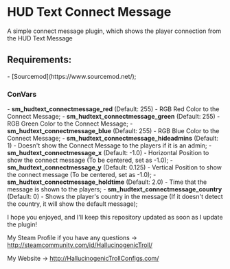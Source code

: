 <h1>HUD Text Connect Message</h1>

<p>A simple connect message plugin, which shows the player connection from the HUD Text Message</p>

<h2>Requirements: </h2>
- [Sourcemod](https://www.sourcemod.net/);

<h3>ConVars</h3>
- <b>sm_hudtext_connectmessage_red</b> (Default: 255) - RGB Red Color to the Connect Message;
- <b>sm_hudtext_connectmessage_green</b> (Default: 255) - RGB Green Color to the Connect Message;
- <b>sm_hudtext_connectmessage_blue</b> (Default: 255) - RGB Blue Color to the Connect Message;
- <b>sm_hudtext_connectmessage_hideadmins</b> (Default: 1) - Doesn't show the Connect Message to the players if it is an admin;
- <b>sm_hudtext_connectmessage_x</b> (Default: -1.0) - Horizontal Position to show the connect message (To be centered, set as -1.0);
- <b>sm_hudtext_connectmessage_y</b> (Default: 0.125) - Vertical Position to show the connect message (To be centered, set as -1.0);
- <b>sm_hudtext_connectmessage_holdtime</b> (Default: 2.0) - Time that the message is shown to the players;
- <b>sm_hudtext_connectmessage_country</b> (Default: 0) - Shows the player's country in the message (If it doesn't detect the country, it will show the default message);

I hope you enjoyed, and I'll keep this repository updated as soon as I update the plugin!

My Steam Profile if you have any questions -> http://steamcommunity.com/id/HallucinogenicTroll/

My Website -> http://HallucinogenicTrollConfigs.com/
